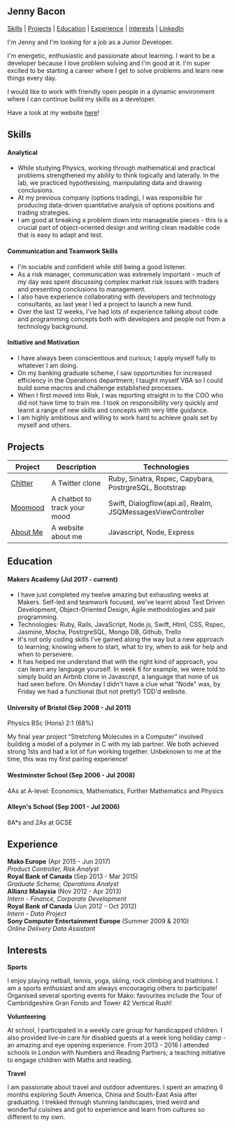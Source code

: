 ## Jenny Bacon
[Skills](#skills) | [Projects](#projects) | [Education](#education) | [Experience](#experience) | [Interests](#interests) |  [LinkedIn](https://www.linkedin.com/in/jennifer-bacon-932b1b53/=nav_responsive_tab_profile)

I'm Jenny and I'm looking for a job as a Junior Developer.

I'm energetic, enthusiastic and passionate about learning. I want to be a developer because I love problem solving and I'm good at it. I'm super excited to be starting a career where I get to solve problems and learn new things every day.

I would like to work with friendly open people in a dynamic environment where I can continue build my skills as a developer.

Have a look at my website [here](https://about-me-jb.herokuapp.com/)!

## Skills

#### Analytical
- While studying Physics, working through mathematical and practical problems strengthened my ability to think logically and laterally. In the lab, we practiced hypothesising, manipulating data and drawing conclusions.
- At my previous company (options trading), I was responsible for producing data-driven quantitative analysis of options positions and trading strategies.
- I am good at breaking a problem down into manageable pieces - this is a crucial part of object-oriented design and writing clean readable code that is easy to adapt and test.


#### Communication and Teamwork Skills
- I'm sociable and confident while still being a good listener.
- As a risk manager, communication was extremely important - much of my day was spent discussing complex market risk issues with traders and presenting conclusions to management.
- I also have experience collaborating with developers and technology consultants, as last year I led a project to launch a new fund.
- Over the last 12 weeks, I've had lots of experience talking about code and programming concepts both with developers and people not from a technology background.


#### Initiative and Motivation

- I have always been conscientious and curious; I apply myself fully to whatever I am doing.
- On my banking graduate scheme, I saw opportunities for increased efficiency in the Operations department; I taught myself VBA so I could build some macros and challenge established processes.
- When I first moved into Risk, I was reporting straight in to the COO who did not have time to train me. I took on responsibility very quickly and learnt a range of new skills and concepts with very little guidance.
- I am highly ambitious and willing to work hard to achieve goals set by myself and others.

## Projects

| Project  | Description | Technologies |
| ------------- | ------------- | ------------- |
| <a href="https://chitter-challenge-jb.herokuapp.com/peeps">Chitter</a> | A Twitter clone  | Ruby, Sinatra, Rspec, Capybara, PostrgreSQL, Bootstrap |
| <a href="https://github.com/jenniferbacon01/moomood">Moomood</a> | A chatbot to track your mood | Swift, Dialogflow(api.ai), Realm, JSQMessagesViewController |
| <a href="https://about-me-jb.herokuapp.com/">About Me</a> | A website about me  | Javascript, Node, Express |

## Education

#### Makers Academy (Jul 2017 - current)

- I have just completed my twelve amazing but exhausting weeks at Makers. Self-led and teamwork focused, we've learnt about Test Driven Development, Object-Oriented Design, Agile methodologies and pair programming.
- Technologies: Ruby, Rails, JavaScript, Node.js, Swift, Html, CSS, Rspec, Jasmine, Mocha, PostrgreSQL, Mongo DB, Github, Trello
- It's not only coding skills I've gained along the way but a new approach to learning; knowing where to start, what to try, when to ask for help and when to persevere.
- It has helped me understand that with the right kind of approach, you can learn any language yourself. In week 6 for example, we were told to simply build an Airbnb clone in Javascript, a language that none of us had seen before. On Monday I didn't have a clue what "Node" was, by Friday we had a functional (but not pretty!) TDD'd website.

#### University of Bristol (Sep 2008 - Jul 2011)

Physics BSc (Hons) 2:1 (68%)

My final year project “Stretching Molecules in a Computer” involved building a model of a polymer in C with my lab partner. We both achieved strong 1sts and had a lot of fun working together.  Unbeknown to me at the time, this was my first pairing experience!

#### Westminster School (Sep 2006 - Jul 2008)

4As at A-level: Economics, Mathematics, Further Mathematics and Physics

#### Alleyn's School (Sep 2001 - Jul 2006)

8A*s and 2As at GCSE

## Experience

**Mako Europe** (Apr 2015 - Jun 2017)    
*Product Controller, Risk Analyst*  
**Royal Bank of Canada** (Sep 2013 - Mar 2015)   
*Graduate Scheme, Operations Analyst*  
**Allianz Malaysia** (Nov 2012 - Apr 2013)    
*Intern - Finance, Corporate Development*  
**Royal Bank of Canada** (Jun 2012 - Oct 2012)    
*Intern - Data Project*  
**Sony Computer Entertainment Europe** (Summer 2009 & 2010)    
*Online Delivery Data Assistant*

## Interests

**Sports**

I enjoy playing netball, tennis, yoga, skiing, rock climbing and triathlons. I am a sports enthusiast and am always encouraging others to participate! Organised several sporting events for Mako: favourites include the Tour of Cambridgeshire Gran Fondo and Tower 42 Vertical Rush!

**Volunteering**

At school, I participated in a weekly care group for handicapped children. I also provided live-in care for disabled guests at a week long holiday camp - an amazing and eye opening experience. From 2013 - 2016 I attended schools in London with Numbers and Reading Partners; a teaching initiative to engage children with Maths and reading.

**Travel**

I am passionate about travel and outdoor adventures. I spent an amazing 6 months exploring South America, China and South-East Asia after graduating. I trekked through stunning landscapes, tried weird and wonderful cuisines and got to experience and learn from cultures so different to my own.
